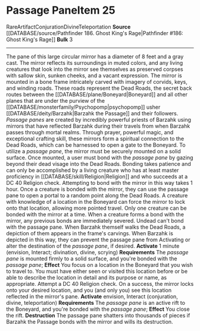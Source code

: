 ﻿---
bulk: '3'
id: '1814'
item_category: Artifacts
level: '25'
name: Passage Pane
rarity: Rare
school: Conjuration
source: '[[DATABASE/source/Pathfinder 186. Ghost King''s Rage|Pathfinder #186: Ghost
  King''s Rage]]'
subcategory: artifact
trait:
- '[[DATABASE/trait/Artifact|Artifact]]'
- '[[DATABASE/trait/Conjuration|Conjuration]]'
- '[[DATABASE/trait/Divine|Divine]]'
- '[[DATABASE/trait/Rare|Rare]]'
- '[[DATABASE/trait/Teleportation|Teleportation]]'
type: Item

---
# Passage Pane<span class="item-type">Item 25</span>

<span class="trait-rare item-trait">Rare</span><span class="item-trait">Artifact</span><span class="item-trait">Conjuration</span><span class="item-trait">Divine</span><span class="item-trait">Teleportation</span>
**Source** [[DATABASE/source/Pathfinder 186. Ghost King's Rage|Pathfinder #186: Ghost King's Rage]]
**Bulk** 3

---
The pane of this large circular mirror has a diameter of 8 feet and a gray cast. The mirror reflects its surroundings in muted colors, and any living creatures that look into the mirror see themselves as preserved corpses with sallow skin, sunken cheeks, and a vacant expression. The mirror is mounted in a bone frame intricately carved with imagery of corvids, keys, and winding roads. These roads represent the Dead Roads, the secret back routes between the [[DATABASE/plane/Boneyard|Boneyard]] and all other planes that are under the purview of the [[DATABASE/monsterfamily/Psychopomp|psychopomp]] usher [[DATABASE/deity/Barzahk|Barzahk the Passage]] and their followers.
 _Passage panes_ are created by incredibly powerful priests of Barzahk using mirrors that have reflected Barzahk during their travels from when Barzahk passes through mortal realms. Through prayer, powerful magic, and exceptional crafting skill, these mirrors form a spiritual connection to the Dead Roads, which can be harnessed to open a gate to the Boneyard.
 To utilize a _passage pane_, the mirror must be securely mounted on a solid surface. Once mounted, a user must bond with the _passage pane_ by gazing beyond their dead visage into the Dead Roads. Bonding takes patience and can only be accomplished by a living creature who has at least master proficiency in [[DATABASE/skill/Religion|Religion]] and who succeeds at a DC 40 Religion check. Attempting to bond with the mirror in this way takes 1 hour. Once a creature is bonded with the mirror, they can use the passage pane to open a portal to a random point along the Dead Roads. A creature with knowledge of a location in the Boneyard can force the mirror to lock onto that location, allowing more pointed travel. Only one creature can be bonded with the mirror at a time. When a creature forms a bond with the mirror, any previous bonds are immediately severed. Undead can't bond with the passage pane.
 When Barzahk themself walks the Dead Roads, a depiction of them appears in the frame's carvings. When Barzahk is depicted in this way, they can prevent the passage pane from Activating or alter the destination of the _passage pane_, if desired.
**Activate** 1 minute (envision, Interact; divination, divine, scrying) **Requirements** The _passage pane_ is mounted firmly to a solid surface, and you're bonded with the _passage pane_; **Effect** You focus on a location in the Boneyard that you wish to travel to. You must have either seen or visited this location before or be able to describe the location in detail and its purpose or name, as appropriate. Attempt a DC 40 Religion check. On a success, the mirror locks onto your desired location, and you (and only you) see this location reflected in the mirror's pane.
**Activate** envision, Interact (conjuration, divine, teleportation) **Requirements** The _passage pane_ is an active rift to the Boneyard, and you're bonded with the _passage pane_; **Effect** You close the rift.
**Destruction** The passage pane shatters into thousands of pieces if Barzahk the Passage bonds with the mirror and wills its destruction.
